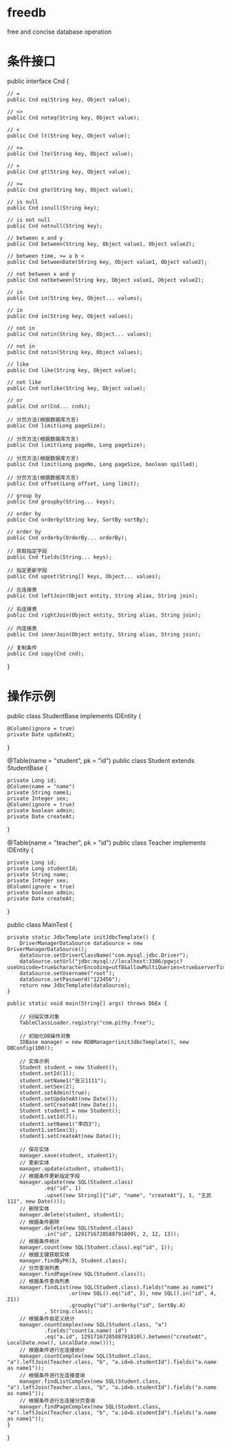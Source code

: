 # freedb
free and concise database operation

# 条件接口

public interface Cnd {

    // =
    public Cnd eq(String key, Object value);

    // <>
    public Cnd noteq(String key, Object value);

    // <
    public Cnd lt(String key, Object value);

    // <=
    public Cnd lte(String key, Object value);

    // >
    public Cnd gt(String key, Object value);

    // >=
    public Cnd gte(String key, Object value);

    // is null
    public Cnd isnull(String key);

    // is not null
    public Cnd notnull(String key);

    // between x and y
    public Cnd between(String key, Object value1, Object value2);

    // between time, >= a b <
    public Cnd betweenDate(String key, Object value1, Object value2);

    // not between x and y
    public Cnd notbetween(String key, Object value1, Object value2);

    // in
    public Cnd in(String key, Object... values);

    // in
    public Cnd in(String key, Object values);

    // not in
    public Cnd notin(String key, Object... values);

    // not in
    public Cnd notin(String key, Object values);

    // like
    public Cnd like(String key, Object value);

    // not like
    public Cnd notlike(String key, Object value);

    // or
    public Cnd or(Cnd... cnds);

    // 分页方法(根据数据库方言)
    public Cnd limit(Long pageSize);

    // 分页方法(根据数据库方言)
    public Cnd limit(Long pageNo, Long pageSize);

    // 分页方法(根据数据库方言)
    public Cnd limit(Long pageNo, Long pageSize, boolean spilled);

    // 分页方法(根据数据库方言)
    public Cnd offset(Long offset, Long limit);

    // group by
    public Cnd groupby(String... keys);

    // order by
    public Cnd orderby(String key, SortBy sortBy);

    // order by
    public Cnd orderby(OrderBy... orderBy);

    // 获取指定字段
    public Cnd fields(String... keys);

    // 指定更新字段
    public Cnd upset(String[] keys, Object... values);

    // 左连接表
    public Cnd leftJoin(Object entity, String alias, String join);

    // 右连接表
    public Cnd rightJoin(Object entity, String alias, String join);

    // 内连接表
    public Cnd innerJoin(Object entity, String alias, String join);

    // 复制条件
    public Cnd copy(Cnd cnd);

}

# 操作示例

public class StudentBase implements IDEntity {

    @Column(ignore = true)
    private Date updateAt;
    
}

@Table(name = "student", pk = "id")
public class Student extends StudentBase {

    private Long id;
    @Column(name = "name")
    private String name1;
    private Integer sex;
    @Column(ignore = true)
    private boolean admin;
    private Date createAt;

}

@Table(name = "teacher", pk = "id")
public class Teacher implements IDEntity {

    private Long id;
    private Long studentId;
    private String name;
    private Integer sex;
    @Column(ignore = true)
    private boolean admin;
    private Date createAt;

}

public class MainTest {

    private static JdbcTemplate initJdbcTemplate() {
        DriverManagerDataSource dataSource = new DriverManagerDataSource();
        dataSource.setDriverClassName("com.mysql.jdbc.Driver");
        dataSource.setUrl("jdbc:mysql://localhost:3306/pgwjc?useUnicode=true&characterEncoding=utf8&allowMultiQueries=true&serverTimezone=UTC");
        dataSource.setUsername("root");
        dataSource.setPassword("123456");
        return new JdbcTemplate(dataSource);
    }

    public static void main(String[] args) throws DbEx {

        // 扫描实体对象
        TableClassLoader.registry("com.pithy.free");

        // 初始化DB操作对象
        IDBase manager = new RDBManager(initJdbcTemplate(), new DBConfig(100));

        // 实体示例
        Student student = new Student();
        student.setId(1l);
        student.setName1("张三1111");
        student.setSex(2);
        student.setAdmin(true);
        student.setUpdateAt(new Date());
        student.setCreateAt(new Date());
        Student student1 = new Student();
        student1.setId(7l);
        student1.setName1("李四3");
        student1.setSex(3);
        student1.setCreateAt(new Date());

        // 保存实体
        manager.save(student, student1);
        // 更新实体
        manager.update(student, student1);
        // 根据条件更新指定字段
        manager.update(new SQL(Student.class)
                .eq("id", 1)
                .upset(new String[]{"id", "name", "createAt"}, 1, "王武111", new Date()));
        // 删除实体
        manager.delete(student, student1);
        // 根据条件删除
        manager.delete(new SQL(Student.class)
                .in("id", 1291716720588791809l, 2, 12, 13));
        // 根据条件统计
        manager.count(new SQL(Student.class).eq("id", 1));
        // 根据主键获取实体
        manager.findByPK(3, Student.class);
        // 分页查询列表
        manager.findPage(new SQL(Student.class));
        // 根据条件查询列表
        manager.findList(new SQL(Student.class).fields("name as name1")
                        .or(new SQL().eq("id", 3), new SQL().in("id", 4, 21))
                        .groupby("id").orderby("id", SortBy.A)
                , String.class);
        // 根据条件自定义统计
        manager.countComplex(new SQL(Student.class, "a")
                .fields("count(a.name) id")
                .eq("a.id", 1291716720588791810l).between("createAt", LocalDate.now(), LocalDate.now()));
        // 根据条件进行左连接统计
        manager.countComplex(new SQL(Student.class, "a").leftJoin(Teacher.class, "b", "a.id=b.studentId").fields("a.name as name1"));
        // 根据条件进行左连接查询
        manager.findListComplex(new SQL(Student.class, "a").leftJoin(Teacher.class, "b", "a.id=b.studentId").fields("a.name as name1"));
        // 根据条件进行左连接分页查询
        manager.findPageComplex(new SQL(Student.class, "a").leftJoin(Teacher.class, "b", "a.id=b.studentId").fields("a.name as name1"));
    }
}
